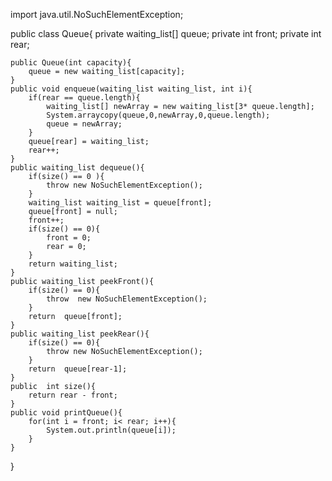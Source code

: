 import java.util.NoSuchElementException;

public class Queue{
    private waiting_list[] queue;
    private int front;
    private int rear;

    public Queue(int capacity){
        queue = new waiting_list[capacity];
    }
    public void enqueue(waiting_list waiting_list, int i){
        if(rear == queue.length){
            waiting_list[] newArray = new waiting_list[3* queue.length];
            System.arraycopy(queue,0,newArray,0,queue.length);
            queue = newArray;
        }
        queue[rear] = waiting_list;
        rear++;
    }
    public waiting_list dequeue(){
        if(size() == 0 ){
            throw new NoSuchElementException();
        }
        waiting_list waiting_list = queue[front];
        queue[front] = null;
        front++;
        if(size() == 0){
            front = 0;
            rear = 0;
        }
        return waiting_list;
    }
    public waiting_list peekFront(){
        if(size() == 0){
            throw  new NoSuchElementException();
        }
        return  queue[front];
    }
    public waiting_list peekRear(){
        if(size() == 0){
            throw new NoSuchElementException();
        }
        return  queue[rear-1];
    }
    public  int size(){
        return rear - front;
    }
    public void printQueue(){
        for(int i = front; i< rear; i++){
            System.out.println(queue[i]);
        }
    }
}
